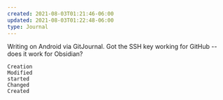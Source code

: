 ```yaml
---
created: 2021-08-03T01:21:46-06:00
updated: 2021-08-03T01:22:48-06:00
type: Journal
---
```


Writing on Android via GitJournal. Got the SSH key working for GitHub -- does it work for Obsidian?


```
Creation
Modified
started
Changed
Created
```
